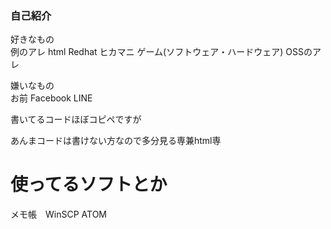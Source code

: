 ### 自己紹介
<p>好きなもの<br>
  例のアレ html Redhat ヒカマニ ゲーム(ソフトウェア・ハードウェア) OSSのアレ</p>
  <p>嫌いなもの<br>
  お前 Facebook LINE</p>
  <p>書いてるコードほぼコピペですが</p>
  <p>あんまコードは書けない方なので多分見る専兼html専</p>
  
  # 使ってるソフトとか
  <p>メモ帳　WinSCP ATOM</p>
  

<!--
**aatame3/aatame3** is a ✨ _special_ ✨ repository because its `README.md` (this file) appears on your GitHub profile.

Here are some ideas to get you started:

- 🔭 I’m currently working on ...
- 🌱 I’m currently learning ...
- 👯 I’m looking to collaborate on ...
- 🤔 I’m looking for help with ...
- 💬 Ask me about ...
- 📫 How to reach me: ...
- 😄 Pronouns: ...
- ⚡ Fun fact: ...
-->

